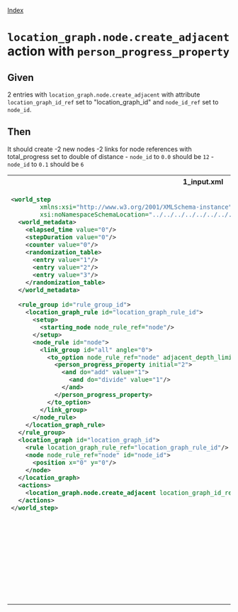 [Index](./index.md)
# `location_graph.node.create_adjacent` action with `person_progress_property`
## Given
2 entries with `location_graph.node.create_adjacent` with attribute `location_graph_id_ref` set to "location_graph_id"
and `node_id_ref` set to `node_id`.


## Then
It should create
  -2 new nodes
  -2 links for node references with total_progress set to double of distance
    - `node_id` to `0.0` should be `12`
    - `node_id` to `0.1` should be `6`
<table>
<tr>
<th>1_input.xml</th>
<th>2_expected.xml</th>
</tr>
<tr>
<td style="vertical-align:top">
  
```xml
<world_step
        xmlns:xsi="http://www.w3.org/2001/XMLSchema-instance"
        xsi:noNamespaceSchemaLocation="../../../../../../../../../../../../world_step.xsd">
  <world_metadata>
    <elapsed_time value="0"/>
    <stepDuration value="0"/>
    <counter value="0"/>
    <randomization_table>
      <entry value="1"/>
      <entry value="2"/>
      <entry value="3"/>
    </randomization_table>
  </world_metadata>

  <rule_group id="rule_group_id">
    <location_graph_rule id="location_graph_rule_id">
      <setup>
        <starting_node node_rule_ref="node"/>
      </setup>
      <node_rule id="node">
        <link_group id="all" angle="0">
          <to_option node_rule_ref="node" adjacent_depth_limit="0" distance="2" maxDistance="4">
            <person_progress_property initial="2">
              <and do="add" value="1">
                <and do="divide" value="1"/>
              </and>
            </person_progress_property>
          </to_option>
        </link_group>
      </node_rule>
    </location_graph_rule>
  </rule_group>
  <location_graph id="location_graph_id">
    <rule location_graph_rule_ref="location_graph_rule_id"/>
    <node node_rule_ref="node" id="node_id">
      <position x="0" y="0"/>
    </node>
  </location_graph>
  <actions>
    <location_graph.node.create_adjacent location_graph_id_ref="location_graph_id" node_id_ref="node_id"/>
  </actions>
</world_step>
```
  
</td>
<td style="vertical-align:top">

```xml
<world_step xmlns:xsi="http://www.w3.org/2001/XMLSchema-instance" xsi:noNamespaceSchemaLocation="../../../../../../../../../../../../world_step.xsd">
  <world_metadata>
    <elapsed_time value="0"/>
    <stepDuration value="0"/>
    <counter value="1"/>
    <randomization_table>
      <entry value="2"/>
      <entry value="3"/>
      <entry value="1"/>
    </randomization_table>
  </world_metadata>
  <rule_group id="rule_group_id">
    <location_graph_rule id="location_graph_rule_id">
      <setup>
        <starting_node node_rule_ref="node"/>
      </setup>
      <node_rule id="node">
        <link_group id="all" angle="0">
          <to_option node_rule_ref="node" adjacent_depth_limit="0" distance="2" maxDistance="4">
            <person_progress_property initial="2">
              <and do="add" value="1">
                <and do="divide" value="1"/>
              </and>
            </person_progress_property>
          </to_option>
        </link_group>
      </node_rule>
    </location_graph_rule>
  </rule_group>
  <location_graph id="location_graph_id">
    <rule location_graph_rule_ref="location_graph_rule_id"/>
    <node node_rule_ref="node" id="node_id">
      <position x="0" y="0"/>
      <link_to node_id_ref="0.0" total_progress="6">
        <person_progress_property initial="2">
          <and do="add" value="1">
            <and do="divide" value="1"/>
          </and>
        </person_progress_property>
      </link_to>
    </node>
    <node node_rule_ref="node" id="0.0">
      <position x="6" y="0"/>
      <link_to node_id_ref="node_id" total_progress="6">
        <person_progress_property initial="2">
          <and do="add" value="1">
            <and do="divide" value="1"/>
          </and>
        </person_progress_property>
      </link_to>
    </node>
  </location_graph>
</world_step>
```

</td>
</tr>
</table>
